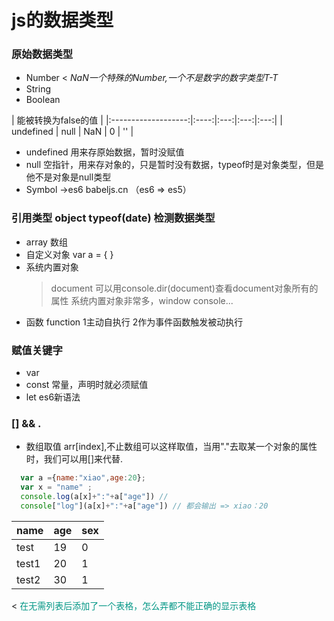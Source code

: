 # js的数据类型
### 原始数据类型
* Number
< *NaN一个特殊的Number,一个不是数字的数字类型T-T*
* String
* Boolean

| 能被转换为false的值 |
|:-------------------:|:----:|:---:|:---:|:---:|
|      undefined      | null | NaN |  0  | ''  |
* undefined 用来存原始数据，暂时没赋值
* null 空指针，用来存对象的，只是暂时没有数据，typeof时是对象类型，但是他不是对象是null类型
* Symbol ->es6   babeljs.cn （es6 => es5）

### 引用类型 object   typeof(date) 检测数据类型
* array 数组
* 自定义对象 var a = { }
* 系统内置对象
  > document 可以用console.dir(document)查看document对象所有的属性
  > 系统内置对象非常多，window  console...
* 函数 function  1主动自执行  2作为事件函数触发被动执行  

### 赋值关键字
* var
* const 常量，声明时就必须赋值
* let es6新语法

### [] && .
* 数组取值 arr[index],不止数组可以这样取值，当用"."去取某一个对象的属性时，我们可以用[]来代替.
>
  ```javascript
    var a ={name:"xiao",age:20};
    var x = "name" ;
    console.log(a[x]+":"+a["age"]) //
    console["log"](a[x]+":"+a["age"]) // 都会输出 => xiao：20
  ```
| name  | age | sex |
| ----- | --- | --- |
| test  | 19  | 0   |
| test1 | 20  | 1   |
| test2 | 30  | 1   |
< <font color="#009685">在无需列表后添加了一个表格，怎么弄都不能正确的显示表格</font>
